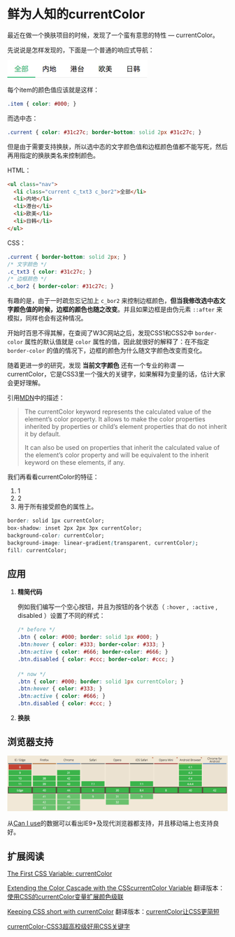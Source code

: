 # 鲜为人知的currentColor

最近在做一个换肤项目的时候，发现了一个蛮有意思的特性 — currentColor。

先说说是怎样发现的，下面是一个普通的响应式导航：

 ![nav](https://raw.githubusercontent.com/ImBryanZhang/currentColor/master/img/nav.jpg)

每个item的颜色值应该就是这样：

``` css
.item { color: #000; }
```

而选中态：

``` css
.current { color: #31c27c; border-bottom: solid 2px #31c27c; }
```

但是由于需要支持换肤，所以选中态的文字颜色值和边框颜色值都不能写死，然后再用指定的换肤类名来控制颜色。

HTML：

``` html
<ul class="nav">
  <li class="current c_txt3 c_bor2">全部</li>
  <li>内地</li>
  <li>港台</li>
  <li>欧美</li>
  <li>日韩</li>
</ul>
```

CSS：

``` css
.current { border-bottom: solid 2px; }
/* 文字颜色 */
.c_txt3 { color: #31c27c; }
/* 边框颜色 */
.c_bor2 { border-color: #31c27c; }
```

有趣的是，由于一时疏忽忘记加上 `c_bor2` 来控制边框颜色，**但当我修改选中态文字颜色值的时候，边框的颜色也随之改变**。并且如果边框是由伪元素 `::after` 来模拟，同样也会有这种情况。

开始时百思不得其解，在查阅了W3C网站之后，发现CSS1和CSS2中 `border-color` 属性的默认值就是 `color` 属性的值，因此就很好的解释了：在不指定 `border-color` 的值的情况下，边框的颜色为什么随文字颜色改变而变化。

随着更进一步的研究，发现 **当前文字颜色** 还有一个专业的称谓 — currentColor，它是CSS3里一个强大的关键字，如果解释为变量的话，估计大家会更好理解。

引用[MDN](https://developer.mozilla.org/en-US/docs/Web/CSS/color_value#currentColor_keyword)中的描述：

> The currentColor keyword represents the calculated value of the element’s color property. It allows to make the color properties inherited by properties or child’s element properties that do not inherit it by default.
> 
> It can also be used on properties that inherit the calculated value of the element’s color property and will be equivalent to the inherit keyword on these elements, if any.

我们再看看currentColor的特征：

1. 1
2. 2
3. 用于所有接受颜色的属性上。

``` css
border: solid 1px currentColor;
box-shadow: inset 2px 2px 3px currentColor;
background-color: currentColor;
background-image: linear-gradient(transparent, currentColor);
fill: currentColor; 
```



## 应用

1. **精简代码**
   
   例如我们编写一个空心按钮，并且为按钮的各个状态（ `:hover` ,  `:active` , disabled ）设置了不同的样式：
   
   ``` css
   /* before */
   .btn { color: #000; border: solid 1px #000; }
   .btn:hover { color: #333; border-color: #333; }
   .btn:active { color: #666; border-color: #666; }
   .btn.disabled { color: #ccc; border-color: #ccc; }
   
   /* now */
   .btn { color: #000; border: solid 1px currentColor; }
   .btn:hover { color: #333; }
   .btn:active { color: #666; }
   .btn.disabled { color: #ccc; }
   ```
   
2. **换肤**

	

## 浏览器支持

![browser support](https://raw.githubusercontent.com/ImBryanZhang/currentColor/master/img/browser_support.jpg)

从[Can I use](http://caniuse.com/#feat=currentcolor)的数据可以看出IE9+及现代浏览器都支持，并且移动端上也支持良好。



## 扩展阅读​​

[The First CSS Variable: currentColor](http://demosthenes.info/blog/908/The-First-CSS-Variable-currentColor)

[Extending the Color Cascade with the CSScurrentColor Variable](http://blogs.adobe.com/dreamweaver/2015/02/extending-the-color-cascade-with-the-css-currentcolor-variable.html)    翻译版本：[使用CSS的currentColor变量扩展颜色级联](http://www.w3cplus.com/css3/extending-the-color-cascade-with-the-css-currentcolor-variable.html)

[Keeping CSS short with currentColor](http://osvaldas.info/keeping-css-short-with-currentcolor)    翻译版本：[currentColor让CSS更简短](http://www.w3cplus.com/css3/keeping-css-short-with-currentcolor.html)

[currentColor-CSS3超高校级好用CSS关键字](http://www.zhangxinxu.com/wordpress/2014/10/currentcolor-css3-powerful-css-keyword/)

